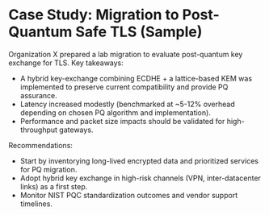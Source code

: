 # Case Study: Migration to Post-Quantum Safe TLS (Sample)

Organization X prepared a lab migration to evaluate post-quantum key exchange for TLS. Key takeaways:
- A hybrid key-exchange combining ECDHE + a lattice-based KEM was implemented to preserve current compatibility and provide PQ assurance.
- Latency increased modestly (benchmarked at ~5-12% overhead depending on chosen PQ algorithm and implementation).
- Performance and packet size impacts should be validated for high-throughput gateways.

Recommendations:
- Start by inventorying long-lived encrypted data and prioritized services for PQ migration.
- Adopt hybrid key exchange in high-risk channels (VPN, inter-datacenter links) as a first step.
- Monitor NIST PQC standardization outcomes and vendor support timelines.
